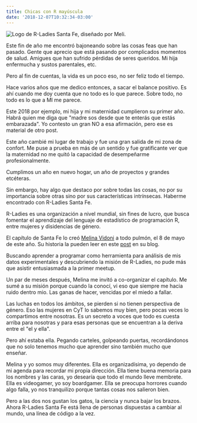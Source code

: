 ```yaml
---
title: Chicas con R mayúscula
date: '2018-12-07T10:32:34-03:00'
---
```

![Logo de R-Ladies Santa Fe, diseñado por Meli.](/img/blog/logomini.jpg)

Este fin de año me encontró bajoneando sobre las cosas feas que han pasado. Gente que aprecio que está pasando por complicados momentos de salud. Amigues que han sufrido pérdidas de seres queridos. Mi hija enfermucha y sustos parentales, etc.

Pero al fin de cuentas, la vida es un poco eso, no ser feliz todo el tiempo.

Hace varios años que me dedico entonces, a sacar el balance positivo. Es ahí cuando me doy cuenta que no todo es lo que parece. Sobre todo, no todo es lo que a MI me parece.

Este 2018 por ejemplo, mi hija y mi maternidad cumplieron su primer año. Habrá quien me diga que "madre sos desde que te enterás que estás embarazada". Yo contesto un gran NO a esa afirmación, pero ese es material de otro post.

Este año cambié mi lugar de trabajo y fue una gran salida de mi zona de confort. Me puse a prueba en más de un sentido y fue gratificante ver que la maternidad no me quitó la capacidad de desempeñarme profesionalmente.

Cumplimos un año en nuevo hogar, un año de proyectos y grandes etcéteras.

Sin embargo, hay algo que destaco por sobre todas las cosas, no por su importancia sobre otras sino por sus características intrínsecas. Haberme encontrado con R-Ladies Santa Fe.

R-Ladies es una organización a nivel mundial, sin fines de lucro, que busca fomentar el aprendizaje del lenguaje de estadístico de programación R, entre mujeres y disidencias de género. 

El capítulo de Santa Fe lo creó [Melina Vidoni](https://melvidoni.rbind.io/) a todo pulmón, el 8 de mayo de este año. Su historia la pueden leer en este [post](https://melvidoni.rbind.io/post/rladies-santa-fe-2018/) en su blog.

Buscando aprender a programar como herramienta para análisis de mis datos experimentales y descubriendo la misión de R-Ladies, no pude más que asistir entusiasmada a la primer meetup.

Un par de meses después, Melina me invitó a co-organizar el capítulo. Me sumé a su misión porque cuando la conocí, vi eso que siempre me hacia ruido dentro mio. Las ganas de hacer, vencidas por el miedo a fallar. 

Las luchas en todos los ámbitos, se pierden si no tienen perspectiva de género. Eso las mujeres en CyT lo sabemos muy bien, pero pocas veces lo compartimos entre nosotras. Es un secreto a voces que todo es cuesta arriba para nosotras y para esas personas que se encuentran a la deriva entre el "el y ella".

Pero ahí estaba ella. Pegando carteles, golpeando puertas, recordándonos que no solo tenemos mucho que aprender sino también mucho que enseñar.

Melina y yo somos muy diferentes. Ella es organizadísima, yo dependo de mi agenda para recordar mi propia dirección. Ella tiene buena memoria para los nombres y las caras, yo desearía que todo el mundo lleve membrete. Ella es videogamer, yo soy boardgamer. Ella se preocupa horrores cuando algo falla, yo nos tranquilizo porque tantas cosas nos salieron bien.

Pero a las dos nos gustan los gatos, la ciencia y nunca bajar los brazos. Ahora R-Ladies Santa Fe está llena de personas dispuestas a cambiar al mundo, una línea de código a la vez.
